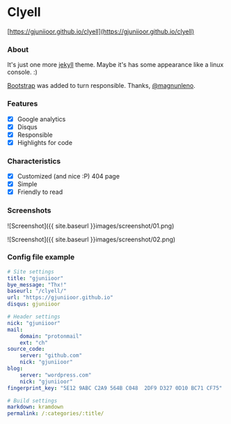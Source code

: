 # Clyell

[https://gjuniioor.github.io/clyell](https://gjuniioor.github.io/clyell)

### About

It's just one more [jekyll](https://github.com/jekyll/jekyll) theme. Maybe it's has some appearance like a linux console. :)

[Bootstrap](http://getbootstrap.com/) was added to turn responsible. Thanks, [@magnunleno](https://github.com/magnunleno).

### Features

- [x] Google analytics
- [x] Disqus
- [x] Responsible
- [x] Highlights for code

### Characteristics

- [x] Customized (and nice :P) 404 page
- [x] Simple
- [x] Friendly to read

### Screenshots

![Screenshot]({{ site.baseurl }}images/screenshot/01.png)

![Screenshot]({{ site.baseurl }}images/screenshot/02.png)

### Config file example

~~~ yml
# Site settings
title: "gjuniioor"
bye_message: "Thx!"
baseurl: "/clyell/"
url: "https://gjuniioor.github.io"
disqus: gjuniioor

# Header settings
nick: "gjuniioor"
mail:
    domain: "protonmail"
    ext: "ch"
source_code:
    server: "github.com"
    nick: "gjuniioor"
blog:
    server: "wordpress.com"
    nick: "gjuniioor"
fingerprint_key: "5E12 9ABC C2A9 564B C048  2DF9 D327 0D10 BC71 CF75"

# Build settings
markdown: kramdown
permalink: /:categories/:title/
~~~
